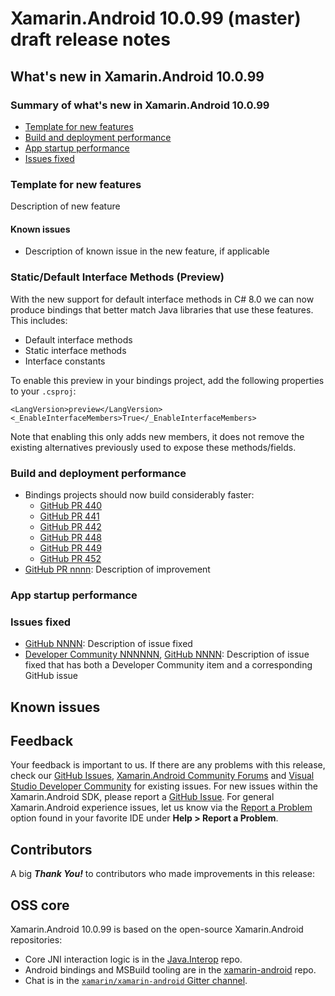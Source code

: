 # Xamarin.Android 10.0.99 (master) draft release notes

## What's new in Xamarin.Android 10.0.99

### Summary of what's new in Xamarin.Android 10.0.99

  * [Template for new features](#template-for-new-features)
  * [Build and deployment performance](#build-and-deployment-performance)
  * [App startup performance](#app-startup-performance)
  * [Issues fixed](#issues-fixed)

### Template for new features

Description of new feature

#### Known issues

  * Description of known issue in the new feature, if applicable

### Static/Default Interface Methods (Preview)

With the new support for default interface methods in C# 8.0 we can now produce bindings that better match Java libraries 
that use these features.  This includes:

* Default interface methods
* Static interface methods
* Interface constants

To enable this preview in your bindings project, add the following properties to your `.csproj`:

```
<LangVersion>preview</LangVersion>
<_EnableInterfaceMembers>True</_EnableInterfaceMembers>
```

Note that enabling this only adds new members, it does not remove the existing alternatives previously used to expose
these methods/fields.


### Build and deployment performance

  * Bindings projects should now build considerably faster:
    * [GitHub PR 440](https://github.com/xamarin/java.interop/pull/440)
    * [GitHub PR 441](https://github.com/xamarin/java.interop/pull/441)
    * [GitHub PR 442](https://github.com/xamarin/java.interop/pull/442)
    * [GitHub PR 448](https://github.com/xamarin/java.interop/pull/448)
    * [GitHub PR 449](https://github.com/xamarin/java.interop/pull/449)
    * [GitHub PR 452](https://github.com/xamarin/java.interop/pull/452)
  * [GitHub PR nnnn](https://github.com/xamarin/xamarin-android/pull/nnnn):
    Description of improvement

### App startup performance

### Issues fixed

  * [GitHub NNNN](https://github.com/xamarin/xamarin-android/issues/NNNN):
    Description of issue fixed
  * [Developer Community NNNNNN](https://developercommunity.visualstudio.com/content/problem/NNNNNN/title-of-issue-fixed.html),
    [GitHub NNNN](https://github.com/xamarin/xamarin-android/issues/NNNN):
    Description of issue fixed that has both a Developer Community item and a corresponding GitHub issue

## Known issues

## Feedback

Your feedback is important to us.  If there are any problems with this release, check our [GitHub Issues](https://github.com/xamarin/xamarin-android/issues), [Xamarin.Android Community Forums](https://forums.xamarin.com/categories/android) and [Visual Studio Developer Community](https://developercommunity.visualstudio.com/) for existing issues.  For new issues within the Xamarin.Android SDK, please report a [GitHub Issue](https://github.com/xamarin/xamarin-android/issues/new).  For general Xamarin.Android experience issues, let us know via the [Report a Problem](https://docs.microsoft.com/visualstudio/ide/how-to-report-a-problem-with-visual-studio) option found in your favorite IDE under **Help &gt; Report a Problem**.

## Contributors

A big ***Thank You!*** to contributors who made improvements in this release:

## OSS core

Xamarin.Android 10.0.99 is based on the open-source Xamarin.Android repositories:

  * Core JNI interaction logic is in the [Java.Interop](https://github.com/xamarin/Java.Interop/tree/master) repo.
  * Android bindings and MSBuild tooling are in the [xamarin-android](https://github.com/xamarin/xamarin-android/tree/master) repo.
  * Chat is in the [`xamarin/xamarin-android` Gitter channel](https://gitter.im/xamarin/xamarin-android).
